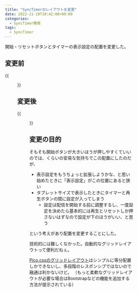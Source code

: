 ```yaml
---
title: "SyncTimerのレイアウトを変更"
date: 2022-11-10T10:42:00+09:00
categories:
  - SyncTimer開発
tags:
  - SyncTimer
---
```


開始・リセットボタンとタイマーの表示設定の配置を変更した。
<!--more-->

## 変更前

{{<figure src="before.png" width="60%">}}

## 変更後

{{<figure src="after.png" width="60%">}}

## 変更の目的

そもそも開始ボタンが大きいほうが押しやすくていいのでは、くらいの安易な気持ちでこの配置にしたのだが、

- 表示設定をもうちょっと拡張しようかな、と思い始めたときに「表示設定」がこの位置にあると狭い
- タブレットサイズで表示したときにタイマーと再生ボタンの間に設定が入ってしまう
  - 設定は配信を開始する前に調整するし、一度設定を決めたら基本的には再生とリセットしか押さないはずなので設定が下のほうがいい、と思う

という考えがあり配置を変更することにした。

技術的には難しくなかった。自動的なグリッドレイアウトって便利だねぇ。

[Pico.cssのグリッドレイアウト](https://picocss.com/docs/grid.html)はシンプルに等分配置しかできないし、多段階のレスポンシブではないので融通は利かないけど。
（もっと柔軟なグリッドレイアウトが必要な場合はBootstrapなどの機能を追加する方法が提示されている）
